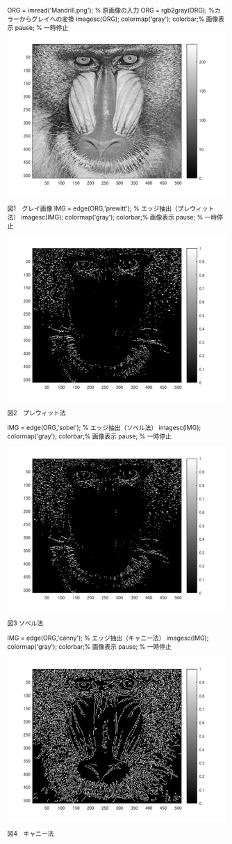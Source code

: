 ORG = imread('Mandrill.png'); % 原画像の入力
ORG = rgb2gray(ORG); %カラーからグレイへの変換
imagesc(ORG); colormap('gray'); colorbar;% 画像表示
pause; % 一時停止
![グレー](画像処理画像/グレー.png)

  図1　グレイ画像
IMG = edge(ORG,'prewitt'); % エッジ抽出（プレウィット法）
imagesc(IMG); colormap('gray'); colorbar;% 画像表示
pause; % 一時停止

![プレ](画像処理画像/課題10p1.png)

  図2　プレウィット法
  
IMG = edge(ORG,'sobel'); % エッジ抽出（ソベル法）
imagesc(IMG); colormap('gray'); colorbar;% 画像表示
pause; % 一時停止

![ソベル](画像処理画像/課題10p2.png)

  図3 ソベル法

IMG = edge(ORG,'canny'); % エッジ抽出（キャニー法）
imagesc(IMG); colormap('gray'); colorbar;% 画像表示
pause; % 一時停止

![キャニー](画像処理画像/課題10p3.png)

  図4　キャニー法
